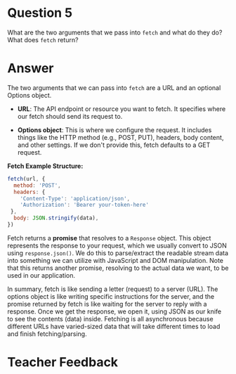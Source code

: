 # Question 5
What are the two arguments that we pass into `fetch` and what do they do? What does `fetch` return?

# Answer
The two arguments that we can pass into `fetch` are a URL and an optional Options object.

- **URL**: The API endpoint or resource you want to fetch. It specifies where our fetch should send its request to.

- **Options object**: This is where we configure the request. It includes things like the HTTP method (e.g., POST, PUT), headers, body content, and other settings. If we don't provide this, fetch defaults to a GET request.

**Fetch Example Structure:**
```js
fetch(url, {
  method: 'POST',
  headers: {
    'Content-Type': 'application/json',
    'Authorization': 'Bearer your-token-here'
 },
  body: JSON.stringify(data),
})
```

Fetch returns a **promise** that resolves to a `Response` object. This object represents the response to your request, which we usually convert to JSON using `response.json()`. We do this to parse/extract the readable stream data into something we can utilize with JavaScript and DOM manipulation. Note that this returns another promise, resolving to the actual data we want, to be used in our application.

In summary, fetch is like sending a letter (request) to a server (URL). The options object is like writing specific instructions for the server, and the promise returned by fetch is like waiting for the server to reply with a response. Once we get the response, we open it, using JSON as our knife to see the contents (data) inside. Fetching is all asynchronous because different URLs have varied-sized data that will take different times to load and finish fetching/parsing.


# Teacher Feedback